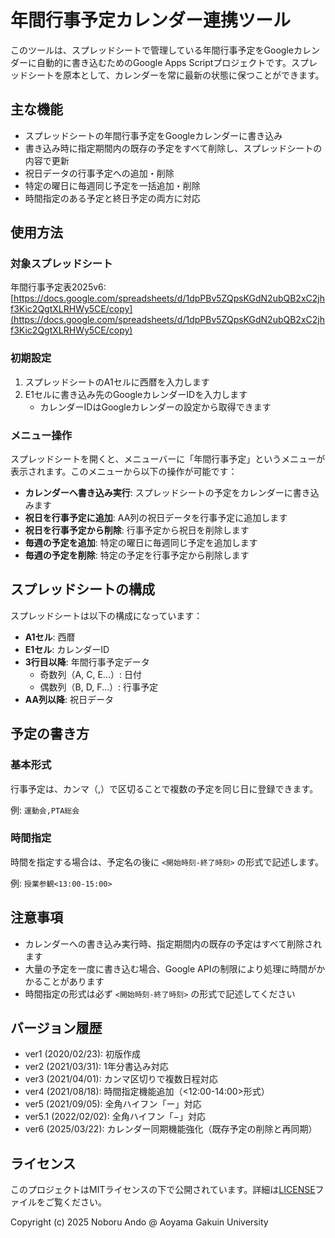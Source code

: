 # 年間行事予定カレンダー連携ツール

このツールは、スプレッドシートで管理している年間行事予定をGoogleカレンダーに自動的に書き込むためのGoogle Apps Scriptプロジェクトです。スプレッドシートを原本として、カレンダーを常に最新の状態に保つことができます。

## 主な機能

- スプレッドシートの年間行事予定をGoogleカレンダーに書き込み
- 書き込み時に指定期間内の既存の予定をすべて削除し、スプレッドシートの内容で更新
- 祝日データの行事予定への追加・削除
- 特定の曜日に毎週同じ予定を一括追加・削除
- 時間指定のある予定と終日予定の両方に対応

## 使用方法

### 対象スプレッドシート

年間行事予定表2025v6: [https://docs.google.com/spreadsheets/d/1dpPBv5ZQpsKGdN2ubQB2xC2jhf3Kic2QgtXLRHWy5CE/copy](https://docs.google.com/spreadsheets/d/1dpPBv5ZQpsKGdN2ubQB2xC2jhf3Kic2QgtXLRHWy5CE/copy)

### 初期設定

1. スプレッドシートのA1セルに西暦を入力します
2. E1セルに書き込み先のGoogleカレンダーIDを入力します
   - カレンダーIDはGoogleカレンダーの設定から取得できます

### メニュー操作

スプレッドシートを開くと、メニューバーに「年間行事予定」というメニューが表示されます。このメニューから以下の操作が可能です：

- **カレンダーへ書き込み実行**: スプレッドシートの予定をカレンダーに書き込みます
- **祝日を行事予定に追加**: AA列の祝日データを行事予定に追加します
- **祝日を行事予定から削除**: 行事予定から祝日を削除します
- **毎週の予定を追加**: 特定の曜日に毎週同じ予定を追加します
- **毎週の予定を削除**: 特定の予定を行事予定から削除します

## スプレッドシートの構成

スプレッドシートは以下の構成になっています：

- **A1セル**: 西暦
- **E1セル**: カレンダーID
- **3行目以降**: 年間行事予定データ
  - 奇数列（A, C, E...）: 日付
  - 偶数列（B, D, F...）: 行事予定
- **AA列以降**: 祝日データ

## 予定の書き方

### 基本形式

行事予定は、カンマ（,）で区切ることで複数の予定を同じ日に登録できます。

例: `運動会,PTA総会`

### 時間指定

時間を指定する場合は、予定名の後に `<開始時刻-終了時刻>` の形式で記述します。

例: `授業参観<13:00-15:00>`

## 注意事項

- カレンダーへの書き込み実行時、指定期間内の既存の予定はすべて削除されます
- 大量の予定を一度に書き込む場合、Google APIの制限により処理に時間がかかることがあります
- 時間指定の形式は必ず `<開始時刻-終了時刻>` の形式で記述してください

## バージョン履歴

- ver1 (2020/02/23): 初版作成
- ver2 (2021/03/31): 1年分書込み対応
- ver3 (2021/04/01): カンマ区切りで複数日程対応
- ver4 (2021/08/18): 時間指定機能追加（<12:00-14:00>形式）
- ver5 (2021/09/05): 全角ハイフン「ー」対応
- ver5.1 (2022/02/02): 全角ハイフン「−」対応
- ver6 (2025/03/22): カレンダー同期機能強化（既存予定の削除と再同期）

## ライセンス

このプロジェクトはMITライセンスの下で公開されています。詳細は[LICENSE](LICENSE)ファイルをご覧ください。

Copyright (c) 2025 Noboru Ando @ Aoyama Gakuin University
